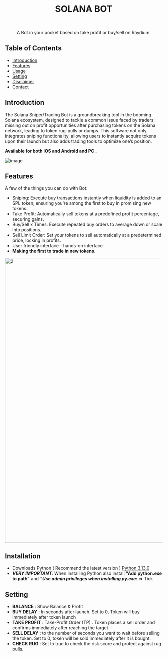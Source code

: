<h1 align="center"> SOLANA BOT </h1> <br>
<p align="center">
  <a href=""> 
    
  </a>  
</p>
 
<p align="center">
  A Bot in your pocket based on take profit or buy/sell on Raydium.
</p>


<!-- START doctoc generated TOC please keep comment here to allow auto update -->
<!-- DON'T EDIT THIS SECTION, INSTEAD RE-RUN doctoc TO UPDATE -->
## Table of Contents

- [Introduction](#introduction)
- [Features](#features)
- [Usage](#Usage)
- [Setting](#Setting-)
- [Disclaimer ](#Disclaimer)
- [Contact ](#Contact)

<!-- END doctoc generated TOC please keep comment here to allow auto update -->

## Introduction

The Solana Sniper/Trading Bot is a groundbreaking tool in the booming Solana ecosystem, designed to tackle a common issue faced by traders: missing out on profit opportunities after purchasing tokens on the Solana network, leading to token rug-pulls or dumps. This software not only integrates sniping functionality, allowing users to instantly acquire tokens upon their launch but also adds trading tools to optimize one’s position.

**Available for both iOS and Android and PC .**


![image](https://github.com/user-attachments/assets/8b825c7d-1f6e-4178-a68c-af6c4dc4877d)



<p align="center">
  <a href ="https://t.me/z3Zrsolana">
  
  </a>
</p>

## Features

A few of the things you can do with Bot:

- Sniping: Execute buy transactions instantly when liquidity is added to an SPL token, ensuring you're among the first to buy in promising new tokens.
- Take Profit: Automatically sell tokens at a predefined profit percentage, securing gains.
- Buy/Sell x Times: Execute repeated buy orders to average down or scale into positions.
- Sell Limit Order: Set your tokens to sell automatically at a predetermined price, locking in profits.
- User friendly interface - hands-on interface
- **Making the first to trade in new tokens.**
<img width="910" alt="2" src="https://github.com/user-attachments/assets/a85bd1f2-c152-42a3-8b27-c3bb31cb59e2">


## Installation

- Downloads Python ( Recommend the latest version )  [Python 3.13.0](https://www.python.org/downloads/)
-  ***VERY IMPORTANT***: When installing Python also install **"Add python.exe to path"** and ***"Use admin privileges when installing py.exe:*** => Tick




## Setting
- **BALANCE** : Show Balance & Profit
- **BUY DELAY** : In seconds after launch. Set to 0, Token will buy immediately after token launch
- **TAKE PROFIT** : Take-Profit Order (TP) . Token places a sell order and confirms immediately after reaching the target
- **SELL DELAY** : to the number of seconds you want to wait before selling the token. Set to 0, token will be sold immediately after it is bought.
- **CHECK RUG** : Set to true to check the risk score and protect against rug pulls.




